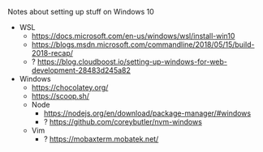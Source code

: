 Notes about setting up stuff on Windows 10


- WSL
  - https://docs.microsoft.com/en-us/windows/wsl/install-win10
  - https://blogs.msdn.microsoft.com/commandline/2018/05/15/build-2018-recap/
  - ? https://blog.cloudboost.io/setting-up-windows-for-web-development-28483d245a82
- Windows
  - https://chocolatey.org/
  - https://scoop.sh/
  - Node
    - https://nodejs.org/en/download/package-manager/#windows
    - ? https://github.com/coreybutler/nvm-windows
  - Vim
    - ? https://mobaxterm.mobatek.net/
